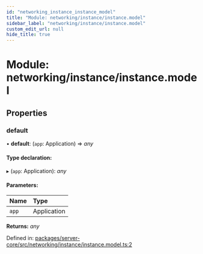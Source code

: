 ```yaml
---
id: "networking_instance_instance_model"
title: "Module: networking/instance/instance.model"
sidebar_label: "networking/instance/instance.model"
custom_edit_url: null
hide_title: true
---
```


# Module: networking/instance/instance.model

## Properties

### default

• **default**: (`app`: Application) => *any*

#### Type declaration:

▸ (`app`: Application): *any*

#### Parameters:

Name | Type |
:------ | :------ |
`app` | Application |

**Returns:** *any*

Defined in: [packages/server-core/src/networking/instance/instance.model.ts:2](https://github.com/xr3ngine/xr3ngine/blob/65dfcf39a/packages/server-core/src/networking/instance/instance.model.ts#L2)

